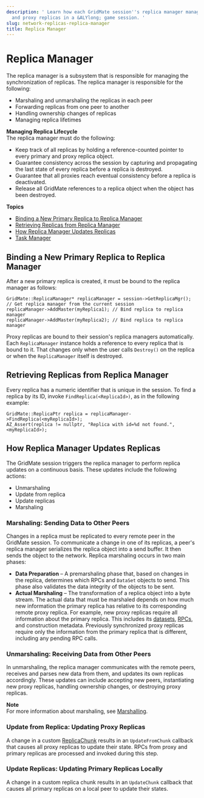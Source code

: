 ```yaml
---
description: ' Learn how each GridMate session''s replica manager manages the primary
  and proxy replicas in a &ALYlong; game session. '
slug: network-replicas-replica-manager
title: Replica Manager
---
```

# Replica Manager<a name="network-replicas-replica-manager"></a>

The replica manager is a subsystem that is responsible for managing the synchronization of replicas\. The replica manager is responsible for the following:
+ Marshaling and unmarshaling the replicas in each peer
+ Forwarding replicas from one peer to another
+ Handling ownership changes of replicas
+ Managing replica lifetimes

**Managing Replica Lifecycle**  
The replica manager must do the following:
+ Keep track of all replicas by holding a reference\-counted pointer to every primary and proxy replica object\.
+ Guarantee consistency across the session by capturing and propagating the last state of every replica before a replica is destroyed\.
+ Guarantee that all proxies reach eventual consistency before a replica is deactivated\.
+ Release all GridMate references to a replica object when the object has been destroyed\.

**Topics**
+ [Binding a New Primary Replica to Replica Manager](#network-replicas-binding-new-primary-replica)
+ [Retrieving Replicas from Replica Manager](#network-replicas-retrieving-replicas-from-replica-manager)
+ [How Replica Manager Updates Replicas](#network-replicas-update)
+ [Task Manager](/docs/userguide/networking/replicas-manager-task-manager.md)

## Binding a New Primary Replica to Replica Manager<a name="network-replicas-binding-new-primary-replica"></a>

After a new primary replica is created, it must be bound to the replica manager as follows:

```
GridMate::ReplicaManager* replicaManager = session->GetReplicaMgr(); // Get replica manager from the current session
replicaManager->AddMaster(myReplica1); // Bind replica to replica manager
replicaManager->AddMaster(myReplica2); // Bind replica to replica manager
```

Proxy replicas are bound to their session's replica managers automatically\. Each `ReplicaManager` instance holds a reference to every replica that is bound to it\. That changes only when the user calls `Destroy()` on the replica or when the `ReplicaManager` itself is destroyed\.

## Retrieving Replicas from Replica Manager<a name="network-replicas-retrieving-replicas-from-replica-manager"></a>

Every replica has a numeric identifier that is unique in the session\. To find a replica by its ID, invoke `FindReplica(<ReplicaId>)`, as in the following example: 

```
GridMate::ReplicaPtr replica = replicaManager->FindReplica(<myReplicaId>); 
AZ_Assert(replica != nullptr, "Replica with id=%d not found.", <myReplicaId>);
```

## How Replica Manager Updates Replicas<a name="network-replicas-update"></a>

The GridMate session triggers the replica manager to perform replica updates on a continuous basis\. These updates include the following actions:
+ Unmarshaling
+ Update from replica
+ Update replicas
+ Marshaling

### Marshaling: Sending Data to Other Peers<a name="network-replicas-update-marshaling"></a>

Changes in a replica must be replicated to every remote peer in the GridMate session\. To communicate a change in one of its replicas, a peer's replica manager serializes the replica object into a send buffer\. It then sends the object to the network\. Replica marshaling occurs in two main phases: 
+ **Data Preparation** – A premarshaling phase that, based on changes in the replica, determines which RPCs and `DataSet` objects to send\. This phase also validates the data integrity of the objects to be sent\. 
+ **Actual Marshaling** – The transformation of a replica object into a byte stream\. The actual data that must be marshaled depends on how much new information the primary replica has relative to its corresponding remote proxy replica\. For example, new proxy replicas require all information about the primary replica\. This includes its [datasets](/docs/userguide/networking/replicas-data-sets.md), [RPCs](/docs/userguide/networking/replicas-remote-procedure-calls.md), and construction metadata\. Previously synchronized proxy replicas require only the information from the primary replica that is different, including any pending RPC calls\.

### Unmarshaling: Receiving Data from Other Peers<a name="network-replicas-update-unmarshaling"></a>

In unmarshaling, the replica manager communicates with the remote peers, receives and parses new data from them, and updates its own replicas accordingly\. These updates can include accepting new peers, instantiating new proxy replicas, handling ownership changes, or destroying proxy replicas\.

**Note**  
For more information about marshaling, see [Marshalling](/docs/userguide/networking/marshalling.md)\.

### Update from Replica: Updating Proxy Replicas<a name="network-replicas-update-updatefromreplica"></a>

A change in a custom [ReplicaChunk](/docs/userguide/networking/replicas-chunks.md) results in an `UpdateFromChunk` callback that causes all proxy replicas to update their state\. RPCs from proxy and primary replicas are processed and invoked during this step\.

### Update Replicas: Updating Primary Replicas Locally<a name="network-replicas-update-updatereplica"></a>

A change in a custom replica chunk results in an `UpdateChunk` callback that causes all primary replicas on a local peer to update their states\. 